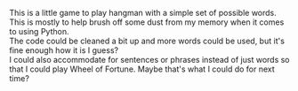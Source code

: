 This is a little game to play hangman with a simple set of possible words.  
This is mostly to help brush off some dust from my memory when it comes to using Python.  
The code could be cleaned a bit up and more words could be used, but it's fine enough how it is I guess?  
I could also accommodate for sentences or phrases instead of just words so that I could play Wheel of Fortune.  Maybe that's what I could do for next time? 